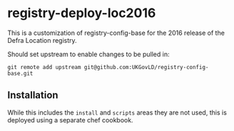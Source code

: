 # registry-deploy-loc2016

This is a customization of registry-config-base for the 2016 release of the Defra Location registry.

Should set upstream to enable changes to be pulled in:

    git remote add upstream git@github.com:UKGovLD/registry-config-base.git

## Installation

While this includes the `install` and `scripts` areas they are not used, this is deployed using a separate chef cookbook.

